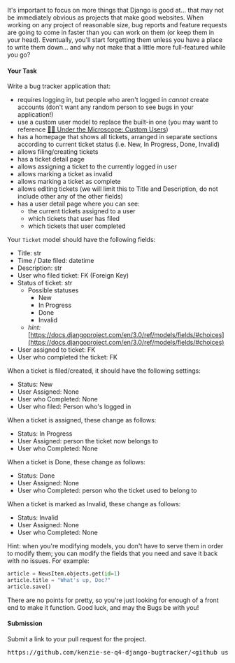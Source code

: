 <!-- 
Resources:

https://learndjango.com/tutorials/django-custom-user-model

https://docs.djangoproject.com/en/3.0/ref/models/fields/#choices

https://testdriven.io/blog/django-custom-user-model/

https://learndjango.com/tutorials/django-custom-user-model

https://docs.djangoproject.com/en/3.1/ref/models/fields/

https://stackoverflow.com/questions/17523263/how-to-create-password-field-in-model-django

https://stackoverflow.com/questions/2606194/django-error-message-add-a-related-name-argument-to-the-definition

https://openfolder.sh/grouping-in-django-templates

https://docs.djangoproject.com/en/3.1/ref/templates/builtins/

kite.com/python/docs/django.template.defaulttags.regroup

https://stackoverflow.com/questions/20480177/what-more-do-i-need-to-do-to-have-djangos-login-required-decorator-work

https://stackoverflow.com/questions/28626648/fields-e300-field-defines-a-relation-with-model-which-is-either-not-installed

People:
Peter Marsh, 
 -->


It's important to focus on more things that Django is good at... that may not be immediately obvious as projects that make good websites. When working on any project of reasonable size, bug reports and feature requests are going to come in faster than you can work on them (or keep them in your head). Eventually, you'll start forgetting them unless you have a place to write them down... and why not make that a little more full-featured while you go?

#### **Your Task**

Write a bug tracker application that:

*   requires logging in, but people who aren't logged in _cannot_ create accounts (don't want any random person to see bugs in your application!)
*   use a custom user model to replace the built-in one (you may want to reference [👨‍🔬 Under the Microscope: Custom Users](https://my.kenzie.academy/courses/148/modules/items/22362 "👨‍🔬 Under the Microscope: Custom Users"))
*   has a homepage that shows all tickets, arranged in separate sections according to current ticket status (i.e. New, In Progress, Done, Invalid)
*   allows filing/creating tickets
*   has a ticket detail page
*   allows assigning a ticket to the currently logged in user
*   allows marking a ticket as invalid
*   allows marking a ticket as complete
*   allows editing tickets (we will limit this to Title and Description, do not include other any of the other fields)
*   has a user detail page where you can see:
    *   the current tickets assigned to a user
    *   which tickets that user has filed
    *   which tickets that user completed

Your `Ticket` model should have the following fields:

*   Title: str
*   Time / Date filed: datetime
*   Description: str
*   User who filed ticket: FK (Foreign Key)
*   Status of ticket: str
    *   Possible statuses
        *   New 
        *   In Progress
        *   Done
        *   Invalid
    *   _hint:_ [https://docs.djangoproject.com/en/3.0/ref/models/fields/#choices](https://docs.djangoproject.com/en/3.0/ref/models/fields/#choices)
*   User assigned to ticket: FK
*   User who completed the ticket: FK

When a ticket is filed/created, it should have the following settings:

*   Status: New
*   User Assigned: None
*   User who Completed: None
*   User who filed: Person who's logged in

When a ticket is assigned, these change as follows:

*   Status: In Progress
*   User Assigned: person the ticket now belongs to
*   User who Completed: None

When a ticket is Done, these change as follows:

*   Status: Done
*   User Assigned: None
*   User who Completed: person who the ticket used to belong to

When a ticket is marked as Invalid, these change as follows:

*   Status: Invalid
*   User Assigned: None
*   User who Completed: None

Hint: when you're modifying models, you don't have to serve them in order to modify them; you can modify the fields that you need and save it back with no issues. For example:

```python
article = NewsItem.objects.get(id=1)  
article.title = "What's up, Doc?"  
article.save()
```

There are no points for pretty, so you're just looking for enough of a front end to make it function. Good luck, and may the Bugs be with you!

#### **Submission**

Submit a link to your pull request for the project.

<pre>https://github.com/kenzie-se-q4-django-bugtracker/&ltgithub_username&gt/pull/&ltnumber&gt</pre>

